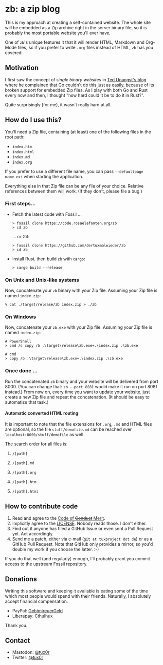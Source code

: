 # zb: a zip blog

This is my approach at creating a self-contained website. The whole site will be embedded as a Zip archive right in the server binary file, so it is probably the most portable website you'll ever have.

One of `zb`'s unique features it that it will render HTML, Markdown and Org-Mode files, so if you prefer to write `.org` files instead of HTML, `zb` has you covered.

## Motivation

I first saw the concept of *single binary websites* in [Ted Unangst's blog](https://flak.tedunangst.com/post/the-three-line-single-binary-compiler-free-blog) where he complained that Go couldn't do this just as easily, because of its broken support for embedded Zip files. As I play with both Go and Rust every now and then, I thought "how hard could it be to do it in Rust?".

Quite surprisingly (for me), it wasn't really hard at all.

## How do I use this?

You'll need a Zip file, containing (at least) one of the following files in the root path:

* `index.htm`
* `index.html`
* `index.md`
* `index.org`

If you prefer to use a different file name, you can pass `--defaultpage name.ext` when starting the application.

Everything else in that Zip file can be any file of your choice. Relative references between them will work. (If they don't, please file a bug.)

### First steps...

* Fetch the latest code with Fossil ...
  
      > fossil clone https://code.rosaelefanten.org/zb
      > cd zb
  
  ... or Git:
  
      > fossil clone https://github.com/dertuxmalwieder/zb
      > cd zb

* Install Rust, then build `zb` with `cargo`:
  
      > cargo build --release

### On Unix and Unix-like systems

Now, concatenate your `zb` binary with your Zip file. Assuming your Zip file is named `index.zip`:

    % cat ./target/release/zb index.zip > ./zb

### On Windows

Now, concatenate your `zb.exe` with your Zip file. Assuming your Zip file is named `index.zip`:

    # PowerShell
    > cmd /c copy /b .\target\release\zb.exe+.\index.zip .\zb.exe
    
    # cmd
    > copy /b .\target\release\zb.exe+.\index.zip .\zb.exe

### Once done ...

Run the concatenated `zb` binary and your website will be delivered from port 8000. (You can change that: `zb --port 8081` would make it run on port 8081 instead.) From now on, every time you want to update your website, just create a new Zip file and repeat the concatenation. (It should be easy to automatize that task.)

#### Automatic converted HTML routing

It is important to note that the file extensions for `.org`, `.md` and HTML files are optional, so the file `stuff/demofile.md` can be reached over `localhost:8000/stuff/demofile` as well.

The search order for all files is:

1. `/[path]`

2. `/[path].md`

3. `/[path].org`

4. `/[path].htm`

5. `/[path].html`

## How to contribute code

1. Read and agree to the [Code of ~~Conduct~~ Merit](CODE_OF_CONDUCT.md).
2. Implicitly agree to the [LICENSE](LICENSE). Nobody reads those. I don't either.
3. Find out if anyone has filed a GitHub Issue or even sent a Pull Request yet. Act accordingly.
4. Send me a patch, either via e-mail (`git at tuxproject dot de`) or as a GitHub Pull Request. Note that GitHub only provides a mirror, so you'd double my work if you choose the latter. :-)

If you do that well (and regularly) enough, I'll probably grant you commit access to the upstream Fossil repository.

## Donations

Writing this software and keeping it available is eating some of the time which most people would spend with their friends. Naturally, I absolutely accept financial compensation.

* PayPal: [GebtmireuerGeld](https://paypal.me/gebtmireuergeld)
* Liberapay: [Cthulhux](https://liberapay.com/Cthulhux/donate)

Thank you.

## Contact

* Mastodon: [@tux0r](https://layer8.space/@tux0r)
* Twitter: [@tux0r](https://twitter.com/tux0r)